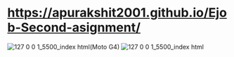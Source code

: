# https://apurakshit2001.github.io/Ejob-Second-asignment/
![127 0 0 1_5500_index html(Moto G4)](https://github.com/apurakshit2001/Ejob-Second-asignment/assets/128841242/c344bf89-5a79-45de-9dc1-0ebbe303784c)
![127 0 0 1_5500_index html](https://github.com/apurakshit2001/Ejob-Second-asignment/assets/128841242/4f9b4fe7-89c1-4951-b807-91d99fb528ff)
